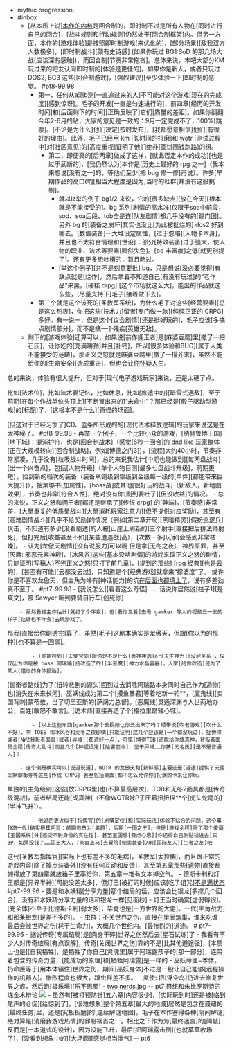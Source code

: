 - mythic progression; 
- #inbox
    - [从本质上说][本作的内核](https://tieba.baidu.com/p/7523961616)是回合制的，即时制不过是所有人物在[同时进行自己的回合]，[战斗规则和行动规则]仍然处于[回合制框架]内。但另一方面，本作的[游戏体验]是按照即时制游戏[来优化的]，[部分场景][敌我双方人数极多]，[即时制战斗][颇有史诗感] (如果你玩过 BG1:SoD 的那几场大战[应该深有感触])，而回合制[节奏非常拖沓]。总体来说，本吧大部分KM玩过来的吧友认同即时制的[体验是更佳的]。如果你是新人，或者只玩过 DOS2, BG3 这些[回合制游戏]，[强烈建议][至少体验一下]即时制的感觉。 #pt8-99.98
        - 第一，任何从a测b测[一直追过来的人]不可能对这个游戏[现在的完成度][感到惊讶]。毛子的开发[一直是匀速进行的]，前四章[经历的开发时间]和[后面剩下的时间][正确反映了]它们[质量的差距]。如果你翻翻今年2-6月的贴，大家的意见是一致的：9月一定完成不了，100%[跳票]。[不论是为什么]他们决定[按时发布]，[我都愿意相信]他们[有很好的理由]。此外，毛子已经用 km [长时间的打磨]和 wotr [测试过程中]对[社区意见]的[高度重视]证明了他们绝非[画饼圈钱跑路]的组。
            - 第二，即便真的[后两章]做成了这样，[就此否定本作的成功][也是过于武断的]，[我仍然认为]本作是[历史上最好的 rpg 之一]（我本来想说[没有之一]的，等他们至少[把 bug 修一修]再说）。许多[早期作品的高口碑][相当大程度是因为]当时的社群[并没有这般挑剔]。
                - 就以lz举的例子 bg1/2 来说，它的[很多缺点][放在今天][根本就是不能接受的]。bg 系列[剧情的高水准]仅限于soa中前段，sod、soa后段、tob全是连[队友剧情]都几乎没有的[踢门团]。另外 bg 的[装备之崩坏]其实也没比[为此被批烂的] dos2 好到哪去。[数值装备]一大堆设定属性，[过于忽略][人物卡本身]，并且也不太符合情理和[世设]；部分[特效装备]过于强大，使人物的职业、法术等要素[黯然失色]。[bd 丰富度]之低[就更别提了]。还有更多想吐槽的，暂且略过。
                - [举这个例子][并不是刻意要批] bg，只是想说[没必要觉得]有缺点就是[烂作]，然后拿着不知道自己[有没有玩过]的“老作品”来黑。[硬核 crpg] [这个市场就这么大]，能出的作品就这么些，[尽量支持下]毛子[接着做下去]。
        - 第三个就是这个该死的[圣教军系统]，为什么毛子对这些[经营要素][总是这么热衷]，你把这些[技术力]留者[专门做一款][纯纯正正的 CRPG] 多好。有一说一，但是这个[议会剧情][还是挺好玩的]，毛子应该[多搞点剧情部分]，而不是搞一个残疾[英雄无敌]。
    - 剩下的[游戏体验]还算可以，如果说[前作拥王者]是[麻婆豆腐]里[撒了一把石灰]，让你吃的[充满嚼劲]并且[补钙]，所以[很多体验和BUG][属于人类不能接受的范畴]，那正义之怒就是麻婆豆腐里[撒了一撮芥末]，虽然不能给你的[生命安全][造成重击]，但也[会让你怀疑人生](https://www.zhihu.com/question/484121367/answer/2108514527)。

总的来说，体验有很大提升，但对于[现代电子游戏玩家]来说，还是太硬了点。

比如[法术位]，比如法术要记忆，比如休息，比如[旅途中的][暗雷式遇敌]，至于前期[在每个作战单位头顶上][不断冒出来的]“未命中”？那已经是[骰子驱动型游戏]的[标配]了，[这根本不是什么][奇怪的场面]。

[但这对于已经习惯了]CD、蓝条所形成的的[现代法术释放逻辑]的玩家来说这是在太神秘了。 #pt8-99.98
        - 再举一个例子，一个比较小众的游戏，[纳赫鲁博王国][地下城]：混沌护符，也是[回合制战术]（感觉[6秒一回合]的 dnd like 玩家群体[正在大规模转向][回合制战略]，例如[博德之门3]），[流程]大约40小时，节奏非常紧凑，几乎没有[垃圾战斗时间]，总的来说我估计[中期也能做到][每两盘战斗][出一个兴奋点]，包括[人物升级]（单个人物目测[最多七盘战斗升级]，前期更短），捡到新的档次的装备（装备从铜级到银级到金级每一级的[单件][都能带来巨大提升]），搜集够书[加属性]，[boss战]或其他[很好玩的战斗]（新敌人，新地图效果），节奏也非常[符合人性]，绝对没有你[刷到要吐了][但没收益]的情况。
        - 总的来说，正义之怒和拥王者[都还是继承了][传统 crpg] 的[弊端]，[节奏感]非常差，[大量重复的低质量战斗][大量消耗玩家注意力][但不提供对应奖励]，甚至有[高难剧情战斗][几乎不给奖励]的情况（例如[第二章开局][黑暗精灵][假扮巡逻兵]伏击，不知道有多少[没看剧透]的人被[山崖上刷新的]三个射手[直接把后排法师射死]，但打完后[收益甚至不如][某些遭遇战]高），[次数一多]玩家[会感到非常枯燥]。
    - 认为[龙傲天剧情][没有说服力]可以啊
但是拿[无冬之夜]、神界原罪，甚至[灰鹰: 邪恶元素神殿]、[冰风谷]这些[基本没啥剧情]的游戏来踩正义之怒的剧情，只能证明[写稿人]不光正义之怒[只打了前几章]，[提到的那些] [rpg 经典][也是云的]，[甚至有可能][云都没云过]，只知道是个[经典游戏]就拿来“撑婆度”了。
或许你是不喜欢龙傲天，但主角为啥有[神话能力]的坑[在后面也都填上了](https://bbs.saraba1st.com/2b/thread-2038900-1-1.html)，说有多差劲真不至于。 #pt7-99.98
        - [我说怎么][看着这么奇怪]……
话说你居然说[柱子1][是爽文]，被 Sawyer 听到要骑自行车[创死你]

        - 虽然看楼主你估计[就打了个序章]，但[看你急着]去看 gamker 等人的视频云一云的样子[估计也不咋会]去玩游戏了。
那我[直接给你剧透完]算了，虽然[毛子]这剧本确实是龙傲天，但跟[你以为的那种][也不算是一回事]。


            - [你能捡到][天使宝剑]跟你是不是什么[善神神选]or[天生神力][没屁关系]，仅仅因为你是被 boss 阿瑞路[给改造了的][半恶魔][神力水晶容器]，人家[给你改造]是为了某人[借你的身体投胎]。
[御衡者路线]为了[扭转悲剧的源头]回到过去消除阿瑞路本身同时自己作为[造物]也[消失在未来长河]，巫妖线成为第二个[摸鱼暴君]等着吃新一轮**，[魔鬼线][卖国背刺]蒙蒂维，当了切里亚斯的[萨阔力总督]。[恶魔线]贯通深渊与人世两地办公，百姓[敢怒不敢言]。[诡术师]直接再造了个[格拉里昂轴心城]。


            - [以上这些东西]gamker那个云视频让你云出来了吗？顺带说[吹老游戏][吹什么不好]，吹 TOEE 和冰风谷和无冬之夜剧情[只能证明]这几个应该是[一个都没玩过]，扯博得或者[NW2背叛者面具]或者[异域][都还好一点]，可惜[博得TOB]还能给你成真神，背叛者面具全程[传奇大乱斗]而且几个[神棍设定][贻害至今]，至于异域……你猜[无名氏][是不是普通人]？

        - 这个倒是确实可以[说道说道]，WOTR 的龙傲天和[新鲜感]主要还是[道途]提供了天使巫妖御衡等等这些[传统 CRPG] 甚至包括桌面[都不怎么允许你]扮演的卡来让你玩。

单独的[主角级别]这些[放CRPG里]也[不算最高层次]，TOB和无冬2面具都是[传奇级混战]，前者结局还能[成真神]（不像WOTR被P子压着扭扭捏**个[虎头蛇尾的][半神飞升]）。


            - 他说的更近似于[指挥官]的[剧情定位]和[实际玩法]体验不贴合的问题，这个事[KM一代]确实极其明显：前期你贵为[男爵]，后期[一国之王]，但是[游戏全程]除了那个傻逼[王国系统]外[感受不到身份的实在性]，甚至王国想[费点心思][你还得自己倒贴钱进去]买BP，如果没钱了……国王大人，[亲自上马]去冒险[倒卖装备]/刷[国际友人][生者之友]吧

这代[圣教军指挥官][实际上也有差不多的毛病]，圣教军[太拉稀]，而且跟正常的游戏内容[除了掉点装备外][没有任何互动和反馈]，甚至第五章那些[遗物]直接都懒得放了第四章就放箱子里塞给你，第五章一堆有文本掉空气。
    - 德斯卡利和灯王都是[异界半神][可能没差太多]，但灯王[被打的时候]应该[吃了诅咒][不是满状态](https://tieba.baidu.com/p/7525595241) #pt7-99.96
        - 要是和水妖精[分享力量]那个结局的话，应该会比银龙[多撑几个回合]，没有和水妖精分享力量的话和银龙一样[见面秒]
        - 灯王当时确实[虚弱得很]。[完全体]不至于比德斯卡利[弱太多]，毕竟也是[一方世界的大佬]。一代[主角战力]和那条银龙[是差不多的]。
    - 虫群：不关世界之伤，直接[在里面筑巢](https://tieba.baidu.com/p/7543867920)，谁来吃谁
最后会被世界之伤[耗干生命力]，大概几个世纪内。[最惨烈的]道途。 # pt7-99.96
        - 据说传奇[专属结局]是[肉身干碎]世界之伤然后去[星石试炼]了
            - 我看有不少人对传奇结局[有点误解]，传奇[关闭世界之伤]靠的不是[比其他道途强]，[本质上也是][自我牺牲]，是牺牲了你自己[灵魂里]属于阿瑞露孩子的[那一部分]，连带着包含的传奇力量，[能成功的原理]和[牺牲阿瑞露]是一样的
        - 巫妖命匣=本体。扔命匣等于[用本体镇住]世界之伤，期间[巫妖身体]不过是一股让自己能够[远程操作的机器人]。惨烈程度也很大，跟虫群差不多。
        - 灵使: 把[浮空岛]扔进去修复世界之痕，然后跑[极乐境][乐不思蜀]
    - [two nerds.jpg](https://bbs.saraba1st.com/2b/thread-2023688-46-1.html) -- pt7
聂纽和朱比罗斯特的炼金术辩论
![](https://firebasestorage.googleapis.com/v0/b/firescript-577a2.appspot.com/o/imgs%2Fapp%2FXELiu-NovaKG%2FmO3SBdeq0r.png?alt=media&token=4b6b2a37-0d0f-424a-b3fb-431ea314d517)
    - 虽然有[被打预防针]五六章[内容很少]，[实际玩到时]还是被[临到尾声的仓促][给惊到了]，[很难想象]整个第五章[最大的地城]居然是包含在聂纽的[最终任务]里，还是[究极折磨]的[连续解谜地图]，毛子在本作塞得各种[阴间解谜]绝对算是[消磨我游戏热情]的罪魁祸首之一。相比之下作为为[最终迷宫]的[阈城]反而是[一本道式的设计]，因为没能飞升，最后[把阿瑞露击倒][也就草草收场了]，[没看到想象中的][大场面][感觉相当泄气] -- pt6
